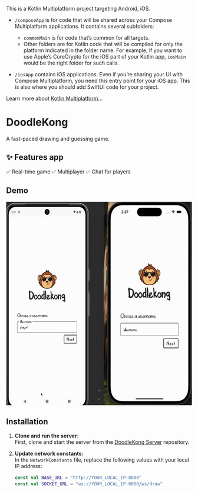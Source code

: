 This is a Kotlin Multiplatform project targeting Android, iOS.

* `/composeApp` is for code that will be shared across your Compose Multiplatform applications.
  It contains several subfolders:
  - `commonMain` is for code that’s common for all targets.
  - Other folders are for Kotlin code that will be compiled for only the platform indicated in the folder name.
    For example, if you want to use Apple’s CoreCrypto for the iOS part of your Kotlin app,
    `iosMain` would be the right folder for such calls.

* `/iosApp` contains iOS applications. Even if you’re sharing your UI with Compose Multiplatform, 
  you need this entry point for your iOS app. This is also where you should add SwiftUI code for your project.


Learn more about [Kotlin Multiplatform](https://www.jetbrains.com/help/kotlin-multiplatform-dev/get-started.html)…

# **DoodleKong**  

A fast-paced drawing and guessing game.  

## ✨ Features app
✅ Real-time game
✅ Multiplayer
✅ Chat for players

## **Demo**  

<p align="center">
  <img src="./demo/demo.gif" height="550">
</p>

## **Installation**  

1. **Clone and run the server:**  
   First, clone and start the server from the [DoodleKong Server](https://github.com/JesusHzC/ktor-doodlekong) repository.  

2. **Update network constants:**  
   In the `NetworkConstants` file, replace the following values with your local IP address:  

   ```kotlin
   const val BASE_URL = "http://YOUR_LOCAL_IP:8080"
   const val SOCKET_URL = "ws://YOUR_LOCAL_IP:8080/ws/draw"
